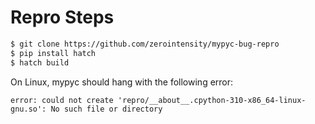 # Repro Steps

```bash
$ git clone https://github.com/zerointensity/mypyc-bug-repro
$ pip install hatch
$ hatch build
```

On Linux, mypyc should hang with the following error:

```
error: could not create 'repro/__about__.cpython-310-x86_64-linux-gnu.so': No such file or directory
```
